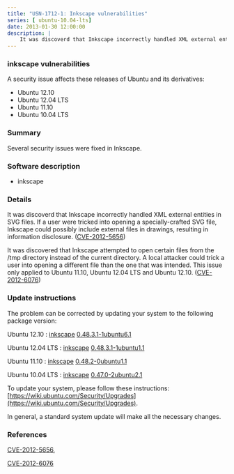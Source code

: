```yaml
---
title: "USN-1712-1: Inkscape vulnerabilities"
series: [ ubuntu-10.04-lts]
date: 2013-01-30 12:00:00
description: |
    It was discoverd that Inkscape incorrectly handled XML external entities in SVG files. If a user were tricked into opening a specially-crafted SVG file, Inkscape could possibly include external files in drawings, resulting in information disclosure. ([CVE-2012-5656](http://people.ubuntu.com/~ubuntu-security/cve/CVE-2012-5656))
--- 
```

 
### inkscape vulnerabilities

A security issue affects these releases of Ubuntu and its derivatives:

* Ubuntu 12.10
* Ubuntu 12.04 LTS
* Ubuntu 11.10
* Ubuntu 10.04 LTS

### Summary

Several security issues were fixed in Inkscape. 

### Software description

* inkscape 

### Details

It was discoverd that Inkscape incorrectly handled XML external entities in SVG files. If a user were tricked into opening a specially-crafted SVG file, Inkscape could possibly include external files in drawings, resulting in information disclosure. ([CVE-2012-5656](http://people.ubuntu.com/~ubuntu-security/cve/CVE-2012-5656))

It was discovered that Inkscape attempted to open certain files from the /tmp directory instead of the current directory. A local attacker could trick a user into opening a different file than the one that was intended. This issue only applied to Ubuntu 11.10, Ubuntu 12.04 LTS and Ubuntu 12.10. ([CVE-2012-6076](http://people.ubuntu.com/~ubuntu-security/cve/CVE-2012-6076)) 

### Update instructions

The problem can be corrected by updating your system to the following package version:

Ubuntu 12.10
 : [inkscape](https://launchpad.net/ubuntu/+source/inkscape) <span> [0.48.3.1-1ubuntu6.1](https://launchpad.net/ubuntu/+source/inkscape/0.48.3.1-1ubuntu6.1) </span> 

Ubuntu 12.04 LTS
 : [inkscape](https://launchpad.net/ubuntu/+source/inkscape) <span> [0.48.3.1-1ubuntu1.1](https://launchpad.net/ubuntu/+source/inkscape/0.48.3.1-1ubuntu1.1) </span> 

Ubuntu 11.10
 : [inkscape](https://launchpad.net/ubuntu/+source/inkscape) <span> [0.48.2-0ubuntu1.1](https://launchpad.net/ubuntu/+source/inkscape/0.48.2-0ubuntu1.1) </span> 

Ubuntu 10.04 LTS
 : [inkscape](https://launchpad.net/ubuntu/+source/inkscape) <span> [0.47.0-2ubuntu2.1](https://launchpad.net/ubuntu/+source/inkscape/0.47.0-2ubuntu2.1) </span> 

To update your system, please follow these instructions: [https://wiki.ubuntu.com/Security/Upgrades](https://wiki.ubuntu.com/Security/Upgrades).

In general, a standard system update will make all the necessary changes. 

### References

 [CVE-2012-5656](http://people.ubuntu.com/~ubuntu-security/cve/CVE-2012-5656), 

 [CVE-2012-6076](http://people.ubuntu.com/~ubuntu-security/cve/CVE-2012-6076)
 
